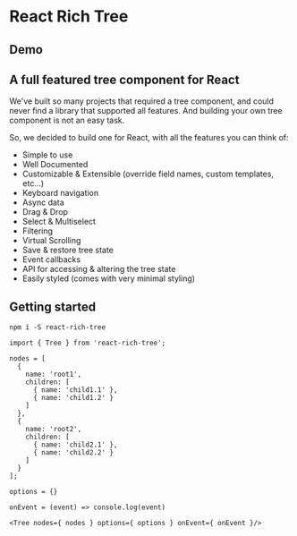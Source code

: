 # React Rich Tree

## Demo
<!-- STORY -->

## A full featured tree component for React
We've built so many projects that required a tree component, and could never find a library that supported all features.
And building your own tree component is not an easy task.

So, we decided to build one for React, with all the features you can think of:
* Simple to use
* Well Documented
* Customizable & Extensible (override field names, custom templates, etc...)
* Keyboard navigation
* Async data
* Drag & Drop
* Select & Multiselect
* Filtering
* Virtual Scrolling
* Save & restore tree state
* Event callbacks
* API for accessing & altering the tree state
* Easily styled (comes with very minimal styling)

## Getting started
`npm i -S react-rich-tree`

```
import { Tree } from 'react-rich-tree';

nodes = [
  {
    name: 'root1',
    children: [
      { name: 'child1.1' },
      { name: 'child1.2' }
    ]
  },
  {
    name: 'root2',
    children: [
      { name: 'child2.1' },
      { name: 'child2.2' }
    ]
  }
];

options = {}

onEvent = (event) => console.log(event)

<Tree nodes={ nodes } options={ options } onEvent={ onEvent }/>

```
